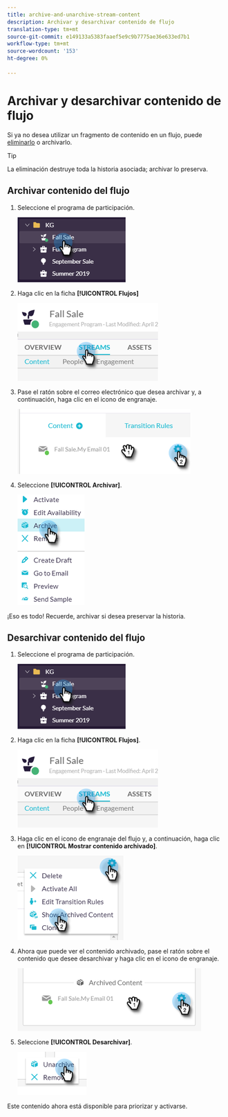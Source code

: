 ```yaml
---
title: archive-and-unarchive-stream-content
description: Archivar y desarchivar contenido de flujo
translation-type: tm+mt
source-git-commit: e149133a5383faaef5e9c9b7775ae36e633ed7b1
workflow-type: tm+mt
source-wordcount: '153'
ht-degree: 0%

---
```



# Archivar y desarchivar contenido de flujo

Si ya no desea utilizar un fragmento de contenido en un flujo, puede [eliminarlo](/help/sky/remove-stream-content.md) o archivarlo.

>[!TIP]
>
>La eliminación destruye toda la historia asociada; archivar
>lo preserva.

## Archivar contenido del flujo

1. Seleccione el programa de participación.

   ![Imagen uno](/help/sky/assets/engagement-programs/archive-and-unarchive-stream-content/archive-and-unarchive-stream-content-1.png)

1. Haga clic en la ficha **[!UICONTROL Flujos]**

   ![Imagen dos](/help/sky/assets/engagement-programs/archive-and-unarchive-stream-content/archive-and-unarchive-stream-content-2.png)

1. Pase el ratón sobre el correo electrónico que desea archivar y, a continuación, haga clic en el icono de engranaje.

   ![Imagen tres](/help/sky/assets/engagement-programs/archive-and-unarchive-stream-content/archive-and-unarchive-stream-content-3.png)

1. Seleccione **[!UICONTROL Archivar]**.

   ![Imagen Cuatro](/help/sky/assets/engagement-programs/archive-and-unarchive-stream-content/archive-and-unarchive-stream-content-4.png)

¡Eso es todo! Recuerde, archivar si desea preservar la historia.

## Desarchivar contenido del flujo

1. Seleccione el programa de participación.

   ![Imagen cinco](/help/sky/assets/engagement-programs/archive-and-unarchive-stream-content/archive-and-unarchive-stream-content-5.png)

1. Haga clic en la ficha **[!UICONTROL Flujos]**.

   ![Imagen seis](/help/sky/assets/engagement-programs/archive-and-unarchive-stream-content/archive-and-unarchive-stream-content-6.png)

1. Haga clic en el icono de engranaje del flujo y, a continuación, haga clic en **[!UICONTROL Mostrar contenido archivado]**.

   ![Imagen siete](/help/sky/assets/engagement-programs/archive-and-unarchive-stream-content/archive-and-unarchive-stream-content-7.png)

1. Ahora que puede ver el contenido archivado, pase el ratón sobre el contenido que desee desarchivar y haga clic en el icono de engranaje.

   ![Imagen ocho](/help/sky/assets/engagement-programs/archive-and-unarchive-stream-content/archive-and-unarchive-stream-content-8.png)

1. Seleccione **[!UICONTROL Desarchivar]**.

   ![Imagen nueve](/help/sky/assets/engagement-programs/archive-and-unarchive-stream-content/archive-and-unarchive-stream-content-9.png)

Este contenido ahora está disponible para priorizar y activarse.
